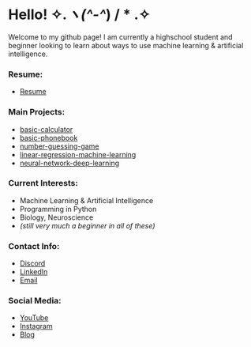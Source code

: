 # Hello! ✧.*ヽ(^-^*) / * .✧

Welcome to my github page! I am currently a highschool student and beginner looking to learn about ways to use machine learning & artificial intelligence. 

### Resume:
- [Resume]()

### Main Projects:
- [basic-calculator](https://github.com/Quarantining/basic-calculator.git)
- [basic-phonebook](https://github.com/Quarantining/basic-phonebook.git)
- [number-guessing-game](https://github.com/Quarantining/number-guessing-game/tree/main)
- [linear-regression-machine-learning]()
- [neural-network-deep-learning]()
  
### Current Interests:
- Machine Learning & Artificial Intelligence
- Programming in Python
- Biology, Neuroscience
- *(still very much a beginner in all of these)*

### Contact Info:
- [Discord]()
- [LinkedIn]()
- [Email]()

### Social Media:
- [YouTube]()
- [Instagram]()
- [Blog]()
